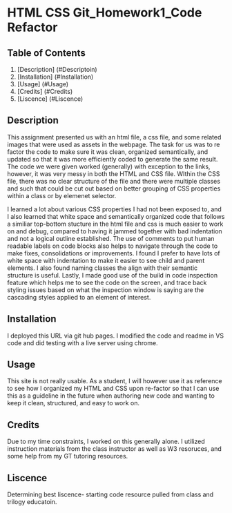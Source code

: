 # HTML CSS Git_Homework1_Code Refactor

## Table of Contents
1. [Description] (#Descriptoin)
2. [Installation] (#Installation)
3. [Usage] (#Usage)
4. [Credits] (#Credits)
5. [Liscence] (#Liscence)

## Description
This assignment presented us with an html file, a css file, and some related images that were used as assets in the webpage. The task for us was to re factor the code to make sure it was clean, organized semantically, and updated so that it was more efficiently coded to generate the same result. The code we were given worked (generally) with exception to the links, however, it was very messy in both the HTML and CSS file. WIthin the CSS file, there was no clear structure of the file and there were multiple classes and such that could be cut out based on better grouping of CSS properties within a class or by elemenet selector. 

I learned a lot about various CSS properties I had not been exposed to, and I also learned that white space and semantically organized code that follows a similiar top-bottom stucture in the html file and css is much easier to work on and debug, compared to having it jammed together with bad indentation and not a logical outline established. The use of comments to put human readable labels on code blocks also helps to navigate through the code to make fixes, consolidations or improvements. I found I prefer to have lots of white space with indentation to make it easier to see child and parent elements. I also found naming classes the align with their semantic structure is useful. Lastly, I made good use of the build in code inspection feature which helps me to see the code on the screen, and trace back styling issues based on what the inspection window is saying are the cascading styles applied to an element of interest. 

## Installation
I deployed this URL via git hub pages. I modified the code and readme in VS code and did testing with a live server using chrome. 

## Usage
This site is not really usable. As a student, I will however use it as reference to see how I organized my HTML and CSS upon re-factor so that I can use this as a guideline in the future when authoring new code and wanting to keep it clean, structured, and easy to work on. 

## Credits
Due to my time constraints, I worked on this generally alone. I utilized instruction materials from the class instructor as well as W3 resoruces, and some help from my GT tutoring resources. 

## Liscence
Determining best liscence- starting code resource pulled from class and trilogy educatoin. 
